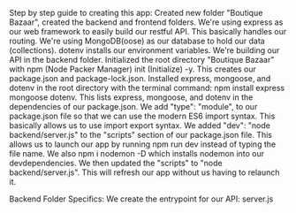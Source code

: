 Step by step guide to creating this app:
Created new folder "Boutique Bazaar", created the backend and frontend folders.
We're using express as our web framework to easily build our restful API. This basically handles our routing. We're using MongoDB(oose) as our database to hold our data (collections). dotenv installs our environment variables.
We're building our API in the backend folder.
Initialized the root directory "Boutique Bazaar" with npm (Node Packer Manager) init (Initialize) -y. This creates our package.json and package-lock.json.
Installed express, mongoose, and dotenv in the root directory with the terminal command: npm install express mongoose dotenv. This lists express, mongoose, and dotenv in the dependencies of our package.json.
We add "type": "module", to our package.json file so that we can use the modern ES6 import syntax. This basically allows us to use import export syntax.
We added "dev": "node backend/server.js" to the "scripts" section of our package.json file. This allows us to launch our app by running npm run dev instead of typing the file name.
We also npm i nodemon -D which installs nodemon into our devdependencies. We then updated the "scripts" to "node backend/server.js". This will refresh our app without us having to relaunch it.

Backend Folder Specifics:
We create the entrypoint for our API: server.js

